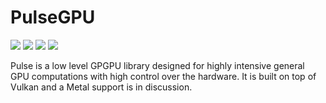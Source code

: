# PulseGPU

<a href="https://github.com/ft-grmhd/Pulse/actions/workflows/linux_build.yml"><img src="https://github.com/ft-grmhd/Pulse/actions/workflows/linux_build.yml/badge.svg"></a>
<a href="https://github.com/ft-grmhd/Pulse/actions/workflows/macos_build.yml"><img src="https://github.com/ft-grmhd/Pulse/actions/workflows/macos_build.yml/badge.svg"></a>
<a href="https://github.com/ft-grmhd/Pulse/actions/workflows/msys2_build.yml"><img src="https://github.com/ft-grmhd/Pulse/actions/workflows/msys2_build.yml/badge.svg"></a>
<a href="https://github.com/ft-grmhd/Pulse/actions/workflows/windows_build.yml"><img src="https://github.com/ft-grmhd/Pulse/actions/workflows/windows_build.yml/badge.svg"></a>

Pulse is a low level GPGPU library designed for highly intensive general GPU computations with high control over the hardware. It is built on top of Vulkan and a Metal support is in discussion.

